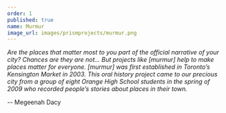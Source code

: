 ```yaml
---
order: 1
published: true
name: Murmur
image_url: images/prismprojects/murmur.png
---
```

_Are the places that matter most to you part of the official narrative of your city? Chances are they are not... But projects like [murmur] help to make places matter for everyone. [murmur] was first established in Toronto’s Kensington Market in 2003.  This oral history project came to our precious city from a group of eight Orange High School students in the spring of 2009 who recorded people’s stories about places in their town._  

-- Megeenah Dacy  
